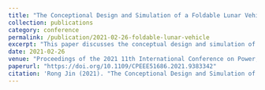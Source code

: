 ```yaml
---
title: "The Conceptional Design and Simulation of a Foldable Lunar Vehicle"
collection: publications
category: conference
permalink: /publication/2021-02-26-foldable-lunar-vehicle
excerpt: "This paper discusses the conceptual design and simulation of a foldable lunar vehicle."
date: 2021-02-26
venue: "Proceedings of the 2021 11th International Conference on Power, Energy and Electrical Engineering (CPEEE), pp. 272-280, Shiga, Japan"
paperurl: "https://doi.org/10.1109/CPEEE51686.2021.9383342"
citation: 'Rong Jin (2021). "The Conceptional Design and Simulation of a Foldable Lunar Vehicle." In <i>Proceedings of the 2021 11th International Conference on Power, Energy and Electrical Engineering (CPEEE)</i>, pp. 272-280. February 26-28, 2021, Shiga, Japan. DOI: 10.1109/CPEEE51686.2021.9383342'
---
```

